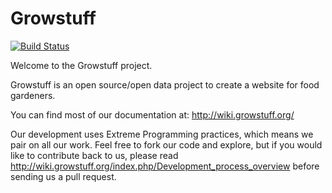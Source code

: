 # Growstuff

[![Build Status](https://travis-ci.org/growstuff/growstuff.png)](https://travis-ci.org/growstuff/growstuff)

Welcome to the Growstuff project.

Growstuff is an open source/open data project to create a website for food gardeners.

You can find most of our documentation at: http://wiki.growstuff.org/

Our development uses Extreme Programming practices, which means we pair on all our work.  Feel free to fork our code and explore, but if you would like to contribute back to us,
please read http://wiki.growstuff.org/index.php/Development_process_overview before sending us a pull request.
